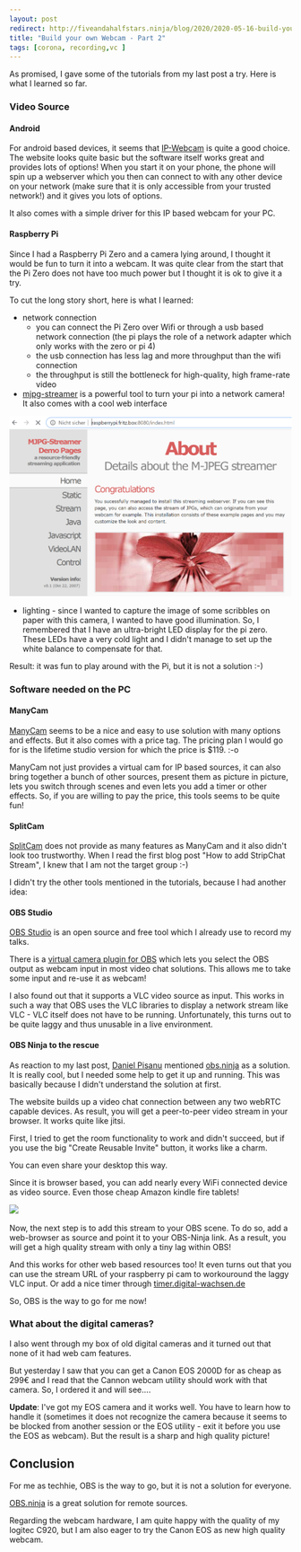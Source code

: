 ```yaml
---
layout: post
redirect: http://fiveandahalfstars.ninja/blog/2020/2020-05-16-build-your-own-webcam-part-2.html
title: "Build your own Webcam - Part 2"
tags: [corona, recording,vc ]
---
```


As promised, I gave some of the tutorials from my last post a try.
Here is what I learned so far.

### Video Source

#### Android

For android based devices, it seems that [IP-Webcam](http://ip-webcam.appspot.com/) is quite a good choice. 
The website looks quite basic but the software itself works great and provides lots of options!
When you start it on your phone, the phone will spin up a webserver which you then can connect to with any other device on your network (make sure that it is only accessible from your trusted network!) 
and it gives you lots of options.

It also comes with a simple driver for this IP based webcam for your PC.

#### Raspberry Pi

Since I had a Raspberry Pi Zero and a camera lying around, I thought it would be fun to turn it into a webcam.
It was quite clear from the start that the Pi Zero does not have too much power but I thought it is ok to give it a try.

To cut the long story short, here is what I learned:

* network connection
  * you can connect the Pi Zero over Wifi or through a usb based network connection (the pi plays the role of a network adapter which only works with the zero or pi 4)
  * the usb connection has less lag and more throughput than the wifi connection
  * the throughput is still the bottleneck for high-quality, high frame-rate video
* [mjpg-streamer](https://github.com/jacksonliam/mjpg-streamer) is a powerful tool to turn your pi into a network camera! It also comes with a cool web interface

<div style="text-align: center;">
<img src="../images/mjpegstreamer.png" style="max-width:100%;" />
</div>

* lighting - since I wanted to capture the image of some scribbles on paper with this camera, I wanted to have good illumination. So, I remembered that I have an ultra-bright LED display for the pi zero. These LEDs have a very cold light and I didn't manage to set up the white balance to compensate for that.

Result: it was fun to play around with the Pi, but it is not a solution :-)
 
### Software needed on the PC

#### ManyCam

[ManyCam](https://manycam.com/) seems to be a nice and easy to use solution with many options and effects.
But it also comes with a price tag.
The pricing plan I would go for is the lifetime studio version for which the price is $119. :-o

ManyCam not just provides a virtual cam for IP based sources, it can also bring together a bunch of other sources, present them as picture in picture, lets you switch through scenes and even lets you add a timer or other effects.
So, if you are willing to pay the price, this tools seems to be quite fun!

#### SplitCam

[SplitCam](https://splitcam.com/) does not provide as many features as ManyCam and it also didn't look too trustworthy. 
When I read the first blog post "How to add StripChat Stream", I knew that I am not the target group :-)

I didn't try the other tools mentioned in the tutorials, because I had another idea:

#### OBS Studio

[OBS Studio](https://obsproject.com/) is an open source and free tool which I already use to record my talks.

There is a [virtual camera plugin for OBS](https://obsproject.com/forum/resources/obs-virtualcam.949/) which lets you select the OBS output as webcam input in most video chat solutions.
This allows me to take some input and re-use it as webcam!

I also found out that it supports a VLC video source as input.
This works in such a way that OBS uses the VLC libraries to display a network stream like VLC - VLC itself does not have to be running.
Unfortunately, this turns out to be quite laggy and thus unusable in a live environment.

#### OBS Ninja to the rescue

As reaction to my last post, [Daniel Pisanu](https://twitter.com/d_pisanu) mentioned [obs.ninja](https://obs.ninja) as a solution.
It is really cool, but I needed some help to get it up and running.
This was basically because I didn't understand the solution at first.

The website builds up a video chat connection between any two webRTC capable devices.
As result, you will get a peer-to-peer video stream in your browser.
It works quite like jitsi.

First, I tried to get the room functionality to work and didn't succeed, but if you use the big "Create Reusable Invite" button, it works like a charm.

You can even share your desktop this way.

Since it is browser based, you can add nearly every WiFi connected device as video source. 
Even those cheap Amazon kindle fire tablets!

<a href="https://www.amazon.de/8-Tablet-Alexa-8-Zoll-HD-Display-Schwarz-Spezialangeboten/dp/B0794X2TM4/ref=as_li_ss_il?__mk_de_DE=%C3%85M%C3%85%C5%BD%C3%95%C3%91&dchild=1&keywords=kindle+fire&qid=1589612010&sr=8-1&linkCode=li1&tag=bit0c-21&linkId=3799d8a96f026b27d6d214f851edca4e&language=de_DE" target="_blank"><img border="0" src="//ws-eu.amazon-adsystem.com/widgets/q?_encoding=UTF8&ASIN=B0794X2TM4&Format=_SL110_&ID=AsinImage&MarketPlace=DE&ServiceVersion=20070822&WS=1&tag=bit0c-21&language=de_DE" ></a><img src="https://ir-de.amazon-adsystem.com/e/ir?t=bit0c-21&language=de_DE&l=li1&o=3&a=B0794X2TM4" width="1" height="1" border="0" alt="" style="border:none !important; margin:0px !important;" />

Now, the next step is to add this stream to your OBS scene.
To do so, add a web-browser as source and point it to your OBS-Ninja link.
As a result, you will get a high quality stream with only a tiny lag within OBS!

And this works for other web based resources too!
It even turns out that you can use the stream URL of your raspberry pi cam to workouround the laggy VLC input.
Or add a nice timer through [timer.digital-wachsen.de](http://timer.digital-wachsen.de/)

So, OBS is the way to go for me now!

### What about the digital cameras?

I also went through my box of old digital cameras and it turned out that none of it had web cam features.

But yesterday I saw that you can get a Canon EOS 2000D for as cheap as 299€ and I read that the Cannon webcam utility should work with that camera.
So, I ordered it and will see....

**Update**: I've got my EOS camera and it works well. You have to learn how to handle it (sometimes it does not recognize the camera because it seems to be blocked from another session or the EOS utility - exit it before you use the EOS as webcam). But the result is a sharp and high quality picture!

## Conclusion

For me as techhie, OBS is the way to go, but it is not a solution for everyone.

[OBS.ninja](https://obs.ninja) is a great solution for remote sources.

Regarding the webcam hardware, I am quite happy with the quality of my logitec C920, but I am also eager to try the Canon EOS as new high quality webcam.
